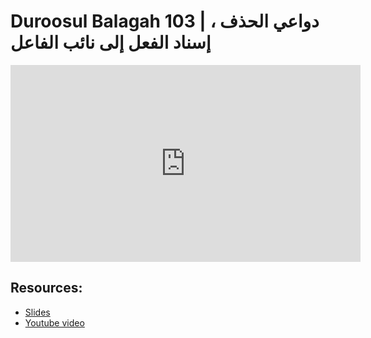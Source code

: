# Duroosul Balagah 103 | دواعي الحذف ، إسناد الفعل إلى نائب الفاعل
                
<iframe width="560" height="315" src="https://www.youtube-nocookie.com/embed/BFRQovqfTao?start=0" frameborder="0" allow="accelerometer; autoplay; encrypted-media; gyroscope; picture-in-picture" allowfullscreen="allowfullscreen">
</iframe><BR>

## Resources:
- [Slides](https://github.com/arshare/resources_balagha_pdfs)
- [Youtube video](https://www.youtube.com/watch?v=BFRQovqfTao&list=PLzn0qdi6JpdvvXVuJ7kIusNquSxeyKJvc)

